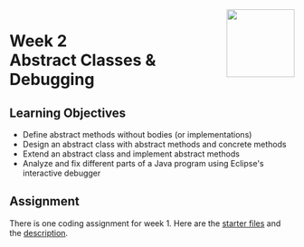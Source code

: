 <a href="../">
  <img src="/img/Inheritance_and_Data_Structures_in_Java_logo.avif" width="120" align="right">
</a>

# Week 2 <br>  Abstract Classes & Debugging

## Learning Objectives
- Define abstract methods without bodies (or implementations)
- Design an abstract class with abstract methods and concrete methods
- Extend an abstract class and implement abstract methods
- Analyze and fix different parts of a Java program using Eclipse's interactive debugger

## Assignment

There is one coding assignment for week 1. Here are the [starter files](./Coding%20Assignment/Starter%20Files) and the [description](./Coding%20Assignment/Intro%20to%20Java%20&%20OOP_Homework%201.pdf). 
